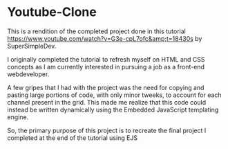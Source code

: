 # Youtube-Clone
This is a rendition of the completed project done in this tutorial https://www.youtube.com/watch?v=G3e-cpL7ofc&amp;t=18430s by SuperSimpleDev.

I originally completed the tutorial to refresh myself on HTML and CSS concepts as I am currently interested in pursuing a job as a front-end webdeveloper.

A few gripes that I had with the project was the need for copying and pasting large portions of code, with only minor tweeks, to account for each channel present in the grid. This made me realize that this code could instead be written dynamically using the Embedded JavaScript templating engine.

So, the primary purpose of this project is to recreate the final project I completed at the end of the tutorial using EJS
